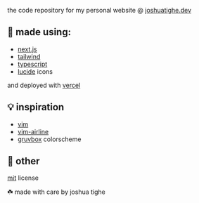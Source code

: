 the code repository for my personal website @ [joshuatighe.dev](https://joshuatighe.dev)

## 🔧 made using:
- [next.js](https://nextjs.org/)
- [tailwind](https://tailwindcss.com/)
- [typescript](https://www.typescriptlang.org/)
- [lucide](https://lucide.dev/) icons

and deployed with [vercel](https://vercel.com/home)

## 💡 inspiration
- [vim](https://www.vim.org/)
- [vim-airline](https://github.com/vim-airline/vim-airline)
- [gruvbox](https://github.com/morhetz/gruvbox) colorscheme

## 🪪 other

[mit](https://opensource.org/license/mit) license

☘️ made with care by joshua tighe
